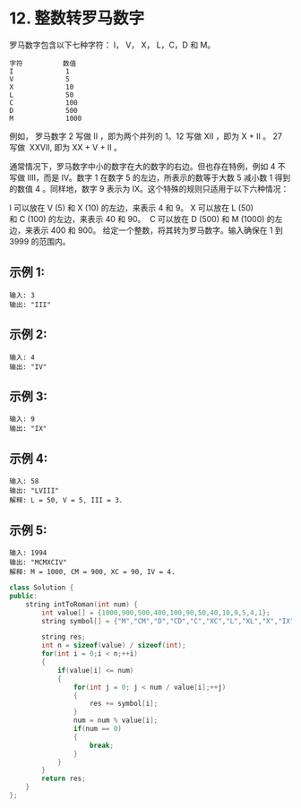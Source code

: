 # 12. 整数转罗马数字
罗马数字包含以下七种字符： I， V， X， L，C，D 和 M。
```
字符          数值
I             1
V             5
X             10
L             50
C             100
D             500
M             1000
```
例如， 罗马数字 2 写做 II ，即为两个并列的 1。12 写做 XII ，即为 X + II 。 27 写做  XXVII, 即为 XX + V + II 。

通常情况下，罗马数字中小的数字在大的数字的右边。但也存在特例，例如 4 不写做 IIII，而是 IV。数字 1 在数字 5 的左边，所表示的数等于大数 5 减小数 1 得到的数值 4 。同样地，数字 9 表示为 IX。这个特殊的规则只适用于以下六种情况：

I 可以放在 V (5) 和 X (10) 的左边，来表示 4 和 9。
X 可以放在 L (50) 和 C (100) 的左边，来表示 40 和 90。 
C 可以放在 D (500) 和 M (1000) 的左边，来表示 400 和 900。
给定一个整数，将其转为罗马数字。输入确保在 1 到 3999 的范围内。

## 示例 1:
```
输入: 3
输出: "III"
```
## 示例 2:
```
输入: 4
输出: "IV"
```
## 示例 3:
```
输入: 9
输出: "IX"
```
## 示例 4:
```
输入: 58
输出: "LVIII"
解释: L = 50, V = 5, III = 3.
```
## 示例 5:
```
输入: 1994
输出: "MCMXCIV"
解释: M = 1000, CM = 900, XC = 90, IV = 4.
```
```c++
class Solution {
public:
    string intToRoman(int num) {
        int value[] = {1000,900,500,400,100,90,50,40,10,9,5,4,1};
        string symbol[] = {"M","CM","D","CD","C","XC","L","XL","X","IX","V","IV","I"};

        string res;
        int n = sizeof(value) / sizeof(int);
        for(int i = 0;i < n;++i)
        {
            if(value[i] <= num)
            {
                for(int j = 0; j < num / value[i];++j)
                {
                    res += symbol[i];
                }
                num = num % value[i];
                if(num == 0)
                {
                    break;
                }
            }
        }
        return res;
    }
};
```

